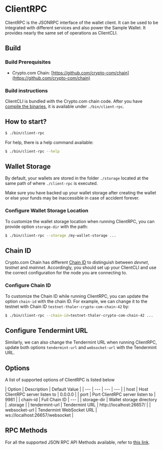 # ClientRPC

ClientRPC is the JSONRPC interface of the wallet client. It can be used to be integrated with different services and also power the Sample Wallet. It provides nearly the same set of operations as ClientCLI.

## Build

### Build Prerequisites

- Crypto.com Chain: [https://github.com/crypto-com/chain](https://github.com/crypto-com/chain)

### Build instructions

ClientCLI is bundled with the Crypto.com chain code. After you have [compile the binaries](https://crypto-com.github.io/getting-started/#compile-chain), it is available under `./bin/client-rpc`.

## How to start?

```bash
$ ./bin/client-rpc
```

For help, there is a help command available:
```bash
$ ./bin/client-rpc --help
```

## Wallet Storage

By default, your wallets are stored in the folder `./storage` located at the same path of where `./client-rpc` is executed.

Make sure you have backed up your wallet storage after creating the wallet or else  your funds may be inaccessible in case of accident forever.

### Configure Wallet Storage Location

To customize the wallet storage location when running ClientRPC, you can provide option `storage-dir` with the path:

```bash
$ ./bin/client-rpc --storage /my-wallet-storage ...
```

## Chain ID

Crypto.com Chain has different [Chain ID](../getting-started/chain-id-and-network-id#chain-id) to distinguish between *devnet*, *testnet* and *mainnet*. Accordingly, you should set up your ClientCLI and use the correct configuration for the node you are connecting to.

### Configure Chain ID

To customize the Chain ID while running ClientRPC, you can update the option `chain-id` with the chain ID. For example, we can change it to the testnet with Chain ID `testnet-thaler-crypto-com-chain-42` by:

```bash
$ ./bin/client-rpc --chain-id=testnet-thaler-crypto-com-chain-42 ...
```

## Configure Tendermint URL

Similarly, we can also change the Tendermint URL when running ClientRPC, update both options `tendermint-url` and `websocket-url` with the Tendermint URL.

## Options

A list of supported options of ClientRPC is listed below

| Option | Description | Default Value |
| --- | --- | --- | --- |
| host | Host ClientRPC server listen to | 0.0.0.0 |
| port | Port ClientRPC server listen to | 9981 |
| chain-id | Full Chain ID | --- |
| storage-dir | Wallet storage directory | .storage |
| tendermint-url | Tendermint URL | http://localhost:26657/ |
| websocket-url | Tendermint WebSocket URL | ws://localhost:26657/websocket |

## RPC Methods 
    
For all the supported JSON RPC API Methods available, refer to [this link](../api/client-rpc).